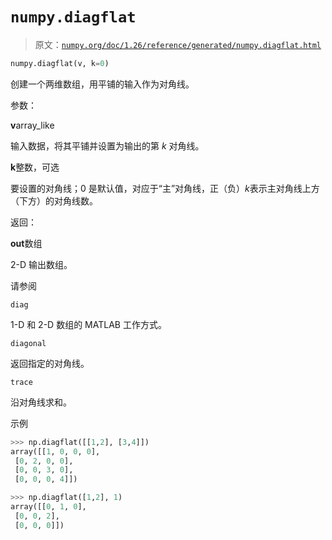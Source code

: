 # `numpy.diagflat`

> 原文：[`numpy.org/doc/1.26/reference/generated/numpy.diagflat.html`](https://numpy.org/doc/1.26/reference/generated/numpy.diagflat.html)

```py
numpy.diagflat(v, k=0)
```

创建一个两维数组，用平铺的输入作为对角线。

参数：

**v**array_like

输入数据，将其平铺并设置为输出的第 *k* 对角线。

**k**整数，可选

要设置的对角线；0 是默认值，对应于“主”对角线，正（负）*k*表示主对角线上方（下方）的对角线数。

返回：

**out**数组

2-D 输出数组。

请参阅

`diag`

1-D 和 2-D 数组的 MATLAB 工作方式。

`diagonal`

返回指定的对角线。

`trace`

沿对角线求和。

示例

```py
>>> np.diagflat([[1,2], [3,4]])
array([[1, 0, 0, 0],
 [0, 2, 0, 0],
 [0, 0, 3, 0],
 [0, 0, 0, 4]]) 
```

```py
>>> np.diagflat([1,2], 1)
array([[0, 1, 0],
 [0, 0, 2],
 [0, 0, 0]]) 
```
